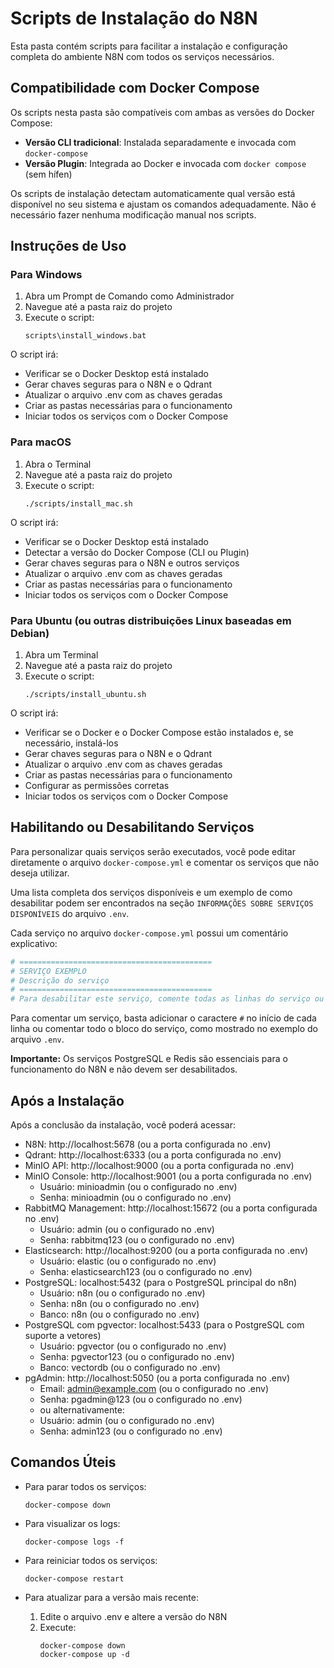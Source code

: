 # Scripts de Instalação do N8N

Esta pasta contém scripts para facilitar a instalação e configuração completa do ambiente N8N com todos os serviços necessários.

## Compatibilidade com Docker Compose

Os scripts nesta pasta são compatíveis com ambas as versões do Docker Compose:

- **Versão CLI tradicional**: Instalada separadamente e invocada com `docker-compose`
- **Versão Plugin**: Integrada ao Docker e invocada com `docker compose` (sem hífen)

Os scripts de instalação detectam automaticamente qual versão está disponível no seu sistema e ajustam os comandos adequadamente. Não é necessário fazer nenhuma modificação manual nos scripts.

## Instruções de Uso

### Para Windows

1. Abra um Prompt de Comando como Administrador
2. Navegue até a pasta raiz do projeto
3. Execute o script:
   ```
   scripts\install_windows.bat
   ```

O script irá:
- Verificar se o Docker Desktop está instalado
- Gerar chaves seguras para o N8N e o Qdrant
- Atualizar o arquivo .env com as chaves geradas
- Criar as pastas necessárias para o funcionamento
- Iniciar todos os serviços com o Docker Compose

### Para macOS

1. Abra o Terminal
2. Navegue até a pasta raiz do projeto
3. Execute o script:
   ```
   ./scripts/install_mac.sh
   ```

O script irá:
- Verificar se o Docker Desktop está instalado
- Detectar a versão do Docker Compose (CLI ou Plugin)
- Gerar chaves seguras para o N8N e outros serviços
- Atualizar o arquivo .env com as chaves geradas
- Criar as pastas necessárias para o funcionamento
- Iniciar todos os serviços com o Docker Compose

### Para Ubuntu (ou outras distribuições Linux baseadas em Debian)

1. Abra um Terminal
2. Navegue até a pasta raiz do projeto
3. Execute o script:
   ```
   ./scripts/install_ubuntu.sh
   ```

O script irá:
- Verificar se o Docker e o Docker Compose estão instalados e, se necessário, instalá-los
- Gerar chaves seguras para o N8N e o Qdrant
- Atualizar o arquivo .env com as chaves geradas
- Criar as pastas necessárias para o funcionamento
- Configurar as permissões corretas
- Iniciar todos os serviços com o Docker Compose

## Habilitando ou Desabilitando Serviços

Para personalizar quais serviços serão executados, você pode editar diretamente o arquivo `docker-compose.yml` e comentar os serviços que não deseja utilizar.

Uma lista completa dos serviços disponíveis e um exemplo de como desabilitar podem ser encontrados na seção `INFORMAÇÕES SOBRE SERVIÇOS DISPONÍVEIS` do arquivo `.env`.

Cada serviço no arquivo `docker-compose.yml` possui um comentário explicativo:
```yaml
# ===========================================
# SERVIÇO EXEMPLO
# Descrição do serviço
# ===========================================
# Para desabilitar este serviço, comente todas as linhas do serviço ou apenas o bloco inteiro
```

Para comentar um serviço, basta adicionar o caractere `#` no início de cada linha ou comentar todo o bloco do serviço, como mostrado no exemplo do arquivo `.env`.

**Importante:** Os serviços PostgreSQL e Redis são essenciais para o funcionamento do N8N e não devem ser desabilitados.

## Após a Instalação

Após a conclusão da instalação, você poderá acessar:

- N8N: http://localhost:5678 (ou a porta configurada no .env)
- Qdrant: http://localhost:6333 (ou a porta configurada no .env)
- MinIO API: http://localhost:9000 (ou a porta configurada no .env)
- MinIO Console: http://localhost:9001 (ou a porta configurada no .env)
  - Usuário: minioadmin (ou o configurado no .env)
  - Senha: minioadmin (ou o configurado no .env)
- RabbitMQ Management: http://localhost:15672 (ou a porta configurada no .env)
  - Usuário: admin (ou o configurado no .env)
  - Senha: rabbitmq123 (ou o configurado no .env)
- Elasticsearch: http://localhost:9200 (ou a porta configurada no .env)
  - Usuário: elastic (ou o configurado no .env)
  - Senha: elasticsearch123 (ou o configurado no .env)
- PostgreSQL: localhost:5432 (para o PostgreSQL principal do n8n)
  - Usuário: n8n (ou o configurado no .env)
  - Senha: n8n (ou o configurado no .env)
  - Banco: n8n (ou o configurado no .env)
- PostgreSQL com pgvector: localhost:5433 (para o PostgreSQL com suporte a vetores)
  - Usuário: pgvector (ou o configurado no .env)
  - Senha: pgvector123 (ou o configurado no .env)
  - Banco: vectordb (ou o configurado no .env)
- pgAdmin: http://localhost:5050 (ou a porta configurada no .env)
  - Email: admin@example.com (ou o configurado no .env)
  - Senha: pgadmin@123 (ou o configurado no .env)
  - ou alternativamente:
  - Usuário: admin (ou o configurado no .env)
  - Senha: admin123 (ou o configurado no .env)

## Comandos Úteis

- Para parar todos os serviços:
  ```
  docker-compose down
  ```

- Para visualizar os logs:
  ```
  docker-compose logs -f
  ```

- Para reiniciar todos os serviços:
  ```
  docker-compose restart
  ```

- Para atualizar para a versão mais recente:
  1. Edite o arquivo .env e altere a versão do N8N
  2. Execute:
     ```
     docker-compose down
     docker-compose up -d
     ``` 